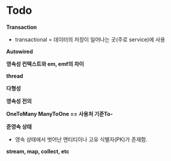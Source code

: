 # Todo

**Transaction**
* transactional = 데이터의 저장이 일어나는 곳(주로 service)에 사용

**Autowired**

**영속성 컨텍스트와 em, emf의 차이**

**thread**

**다형성**

**영속성 전의**

**OneToMany ManyToOne == 사용처 기준To-**

**준영속 상태**
- 영속 상태에서 벗어난 엔티티이나 고유 식별자(PK)가 존재함.

**stream, map, collect, etc**